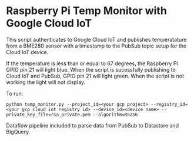 # Raspberry Pi Temp Monitor with Google Cloud IoT
This script authenticates to Google Cloud IoT and publishes temperatature from a BME280 sensor with a timestamp to the PubSub topic setup for the Cloud IoT device.

If the temperature is less than or equal to 67 degrees, the Raspberry Pi GPIO pin 21 will light blue.
When the script is sucessfully publishing to Cloud IoT and PubSub, GPIO pin 21 will light green. When the script is not working the light will not display.

To run:
```
python temp_monitor.py --project_id=<your gcp project> --registry_id=<your gcp cloud iot registry id> --device_id=<device name> --private_key_file=rsa_private.pem --algorithm=RS256
```

Dataflow pipeline included to parse data from PubSub to Datastore and BigQuery.

